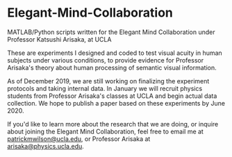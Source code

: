 # Elegant-Mind-Collaboration
MATLAB/Python scripts written for the Elegant Mind Collaboration under Professor Katsushi Arisaka, at UCLA

These are experiments I designed and coded to test visual acuity in human subjects under various conditions, to provide evidence for Professor Arisaka's theory about human processing of semantic visual information.

As of December 2019, we are still working on finalizing the experiment protocols and taking internal data. In January we will recruit physics students from Professor Arisaka's classes at UCLA and begin actual data collection. We hope to publish a paper based on these experiments by June 2020. 

If you'd like to learn more about the research that we are doing, or inquire about joining the Elegant Mind Collaboration, feel free to email me at patrickmwilson@ucla.edu, or Professor Arisaka at arisaka@physics.ucla.edu.
